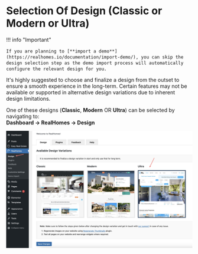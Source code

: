 # Selection Of Design (Classic or Modern or Ultra)

!!! info "Important"

    If you are planning to [**import a demo**](https://realhomes.io/documentation/import-demo/), you can skip the design selection step as the demo import process will automatically configure the relevant design for you.  

It's highly suggested to choose and finalize a design from the outset to ensure a smooth experience in the long-term. Certain features may not be available or supported in alternative design variations due to inherent design limitations.

One of these designs (**Classic**, **Modern** OR **Ultra**) can be selected by navigating to:  
**Dashboard → RealHomes → Design**

![Selection Of Design (Classic or Modern)](images/rh-tabs/selection-of-design.jpg)
